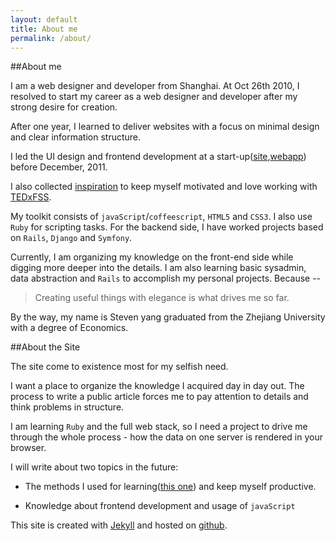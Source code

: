 ```yaml
---
layout: default
title: About me
permalink: /about/
---
```

##About me

  I am a web designer and developer from Shanghai. At Oct 26th 2010, I resolved to start my career as a web designer and developer after my strong desire for creation.

  After one year, I learned to deliver websites with a focus on minimal design and clear information structure.

  I led the UI design and frontend development at a start-up([site](http://ele.me/at/entry/1),[webapp](http://ele.me/napos.php)) before December, 2011.

  I also collected [inspiration](http://quote.yangchenyun.com) to keep myself motivated and love working with [TEDxFSS](http://tedxfivestarsquare.com).

  My toolkit consists of `javaScript`/`coffeescript`, `HTML5` and `CSS3`. I also use `Ruby` for scripting tasks. For the backend side, I have worked projects based on `Rails`, `Django` and `Symfony`.

  Currently, I am organizing my knowledge on the front-end side while digging more deeper into the details. I am also learning basic sysadmin, data abstraction and `Rails` to accomplish my personal projects. Because --

  >Creating useful things with elegance is what drives me so far.

  By the way, my name is Steven yang graduated from the Zhejiang University with a degree of Economics.

##About the Site

  The site come to existence most for my selfish need.

  I want a place to organize the knowledge I acquired day in day out. The process to write a public article forces me to pay attention to details and think problems in structure.

  I am learning `Ruby` and the full web stack, so I need a project to drive me through the whole process - how the data on one server is rendered in your browser.

  I will write about two topics in the future:

  * The methods I used for learning([this one](http://http://ge.tt/3XTYjJg)) and keep myself productive.

  * Knowledge about frontend development and usage of `javaScript`

  This site is created with [Jekyll](http://github.com/mojombo/jekyll) and hosted on [github](http://github.com).
